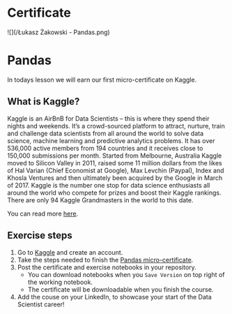 # Certificate
 ![](/Łukasz Żakowski - Pandas.png)
 
# Pandas

In todays lesson we will earn our first micro-certificate on Kaggle.

## What is Kaggle?

Kaggle is an AirBnB for Data Scientists – this is where they spend their nights and weekends. It’s a crowd-sourced platform to attract, nurture, train and challenge data scientists from all around the world to solve data science, machine learning and predictive analytics problems. It has over 536,000 active members from 194 countries and it receives close to 150,000 submissions per month. Started from Melbourne, Australia Kaggle moved to Silicon Valley in 2011, raised some 11 million dollars from the likes of Hal Varian (Chief Economist at Google), Max Levchin (Paypal), Index and Khosla Ventures and then ultimately been acquired by the Google in March of 2017. Kaggle is the number one stop for data science enthusiasts all around the world who compete for prizes and boost their Kaggle rankings. There are only 94 Kaggle Grandmasters in the world to this date.

You can read more [here](https://www.kaggle.com/getting-started/44916).

## Exercise steps

1. Go to [Kaggle](https://www.kaggle.com/) and create an account.
2. Take the steps needed to finish the [Pandas micro-certificate](https://www.kaggle.com/learn/pandas).
3. Post the certificate and exercise notebooks in your repository.
   - You can download notebooks when you `Save Version` on top right of the working notebook.
   - The certificate will be downloadable when you finish the course.
4. Add the couse on your LinkedIn, to showcase your start of the Data Scientist career!
